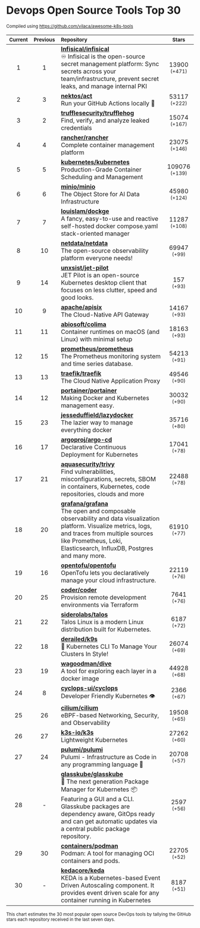 # Devops Open Source Tools Top 30
<sup>Compiled using https://github.com/vilaca/awesome-k8s-tools</sup>
<div align="center">

|<sub>Current</sub>|<sub>Previous</sub>|<sub>Repository</sub>|<sub>Stars</sub>|
|:---:|:---:|:---|:---:|
|1|1|[**Infisical/infisical**](https://github.com/Infisical/infisical)<br/>♾ Infisical is the open-source secret management platform: Sync secrets across your team/infrastructure, prevent secret leaks, and manage internal PKI|13900 <sup>(+471)</sup>|
|2|3|[**nektos/act**](https://github.com/nektos/act)<br/>Run your GitHub Actions locally 🚀|53117 <sup>(+222)</sup>|
|3|2|[**trufflesecurity/trufflehog**](https://github.com/trufflesecurity/trufflehog)<br/>Find, verify, and analyze leaked credentials|15074 <sup>(+167)</sup>|
|4|4|[**rancher/rancher**](https://github.com/rancher/rancher)<br/>Complete container management platform|23075 <sup>(+146)</sup>|
|5|5|[**kubernetes/kubernetes**](https://github.com/kubernetes/kubernetes)<br/>Production-Grade Container Scheduling and Management|109076 <sup>(+139)</sup>|
|6|6|[**minio/minio**](https://github.com/minio/minio)<br/>The Object Store for AI Data Infrastructure|45980 <sup>(+124)</sup>|
|7|7|[**louislam/dockge**](https://github.com/louislam/dockge)<br/>A fancy, easy-to-use and reactive self-hosted docker compose.yaml stack-oriented manager|11287 <sup>(+108)</sup>|
|8|10|[**netdata/netdata**](https://github.com/netdata/netdata)<br/>The open-source observability platform everyone needs!|69947 <sup>(+99)</sup>|
|9|14|[**unxsist/jet-pilot**](https://github.com/unxsist/jet-pilot)<br/>JET Pilot is an open-source Kubernetes desktop client that focuses on less clutter, speed and good looks.|157 <sup>(+93)</sup>|
|10|9|[**apache/apisix**](https://github.com/apache/apisix)<br/>The Cloud-Native API Gateway|14167 <sup>(+93)</sup>|
|11|11|[**abiosoft/colima**](https://github.com/abiosoft/colima)<br/>Container runtimes on macOS (and Linux) with minimal setup|18163 <sup>(+93)</sup>|
|12|15|[**prometheus/prometheus**](https://github.com/prometheus/prometheus)<br/>The Prometheus monitoring system and time series database.|54213 <sup>(+91)</sup>|
|13|13|[**traefik/traefik**](https://github.com/traefik/traefik)<br/>The Cloud Native Application Proxy|49546 <sup>(+90)</sup>|
|14|12|[**portainer/portainer**](https://github.com/portainer/portainer)<br/>Making Docker and Kubernetes management easy.|30032 <sup>(+90)</sup>|
|15|23|[**jesseduffield/lazydocker**](https://github.com/jesseduffield/lazydocker)<br/>The lazier way to manage everything docker|35716 <sup>(+80)</sup>|
|16|17|[**argoproj/argo-cd**](https://github.com/argoproj/argo-cd)<br/>Declarative Continuous Deployment for Kubernetes|17041 <sup>(+78)</sup>|
|17|21|[**aquasecurity/trivy**](https://github.com/aquasecurity/trivy)<br/>Find vulnerabilities, misconfigurations, secrets, SBOM in containers, Kubernetes, code repositories, clouds and more|22488 <sup>(+78)</sup>|
|18|20|[**grafana/grafana**](https://github.com/grafana/grafana)<br/>The open and composable observability and data visualization platform. Visualize metrics, logs, and traces from multiple sources like Prometheus, Loki, Elasticsearch, InfluxDB, Postgres and many more. |61910 <sup>(+77)</sup>|
|19|16|[**opentofu/opentofu**](https://github.com/opentofu/opentofu)<br/>OpenTofu lets you declaratively manage your cloud infrastructure.|22119 <sup>(+76)</sup>|
|20|25|[**coder/coder**](https://github.com/coder/coder)<br/>Provision remote development environments via Terraform|7641 <sup>(+76)</sup>|
|21|22|[**siderolabs/talos**](https://github.com/siderolabs/talos)<br/>Talos Linux is a modern Linux distribution built for Kubernetes.|6187 <sup>(+72)</sup>|
|22|18|[**derailed/k9s**](https://github.com/derailed/k9s)<br/>🐶 Kubernetes CLI To Manage Your Clusters In Style!|26074 <sup>(+69)</sup>|
|23|19|[**wagoodman/dive**](https://github.com/wagoodman/dive)<br/>A tool for exploring each layer in a docker image|44928 <sup>(+68)</sup>|
|24|8|[**cyclops-ui/cyclops**](https://github.com/cyclops-ui/cyclops)<br/>Developer Friendly Kubernetes 👁️|2366 <sup>(+67)</sup>|
|25|26|[**cilium/cilium**](https://github.com/cilium/cilium)<br/>eBPF-based Networking, Security, and Observability|19508 <sup>(+65)</sup>|
|26|27|[**k3s-io/k3s**](https://github.com/k3s-io/k3s)<br/>Lightweight Kubernetes|27262 <sup>(+60)</sup>|
|27|24|[**pulumi/pulumi**](https://github.com/pulumi/pulumi)<br/>Pulumi - Infrastructure as Code in any programming language 🚀|20708 <sup>(+57)</sup>|
|28|-|[**glasskube/glasskube**](https://github.com/glasskube/glasskube)<br/>🧊 The next generation Package Manager for Kubernetes 📦 Featuring a GUI and a CLI. Glasskube packages are dependency aware, GitOps ready and can get automatic updates via a central public package repository.|2597 <sup>(+56)</sup>|
|29|30|[**containers/podman**](https://github.com/containers/podman)<br/>Podman: A tool for managing OCI containers and pods.|22705 <sup>(+52)</sup>|
|30|-|[**kedacore/keda**](https://github.com/kedacore/keda)<br/> KEDA is a Kubernetes-based Event Driven Autoscaling component. It provides event driven scale for any container running in Kubernetes |8187 <sup>(+51)</sup>|


</div>

<sub>This chart estimates the 30 most popular open source DevOps tools by tallying the GitHub stars each repository received in the last seven days.</sub>

